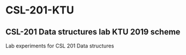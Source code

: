 # CSL-201-KTU
## CSL-201 Data structures lab KTU 2019 scheme
Lab experiments for CSL 201 Data structures
